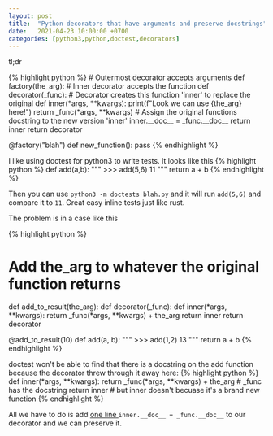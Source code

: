 ```yaml
---
layout: post
title:  "Python decorators that have arguments and preserve docstrings"
date:   2021-04-23 10:00:00 +0700
categories: [python3,python,doctest,decorators]
---
```

tl;dr
<div id="important_line"></div>
{% highlight python %}
# Outermost decorator accepts arguments
def factory(the_arg): 
    # Inner decorator accepts the function
    def decorator(_func): 
        # Decorator creates this function 'inner' to replace the original
        def inner(*args, **kwargs): 
            print(f"Look we can use {the_arg} here!")
            return _func(*args, **kwargs)
        # Assign the original functions docstring to the new version 'inner'
        inner.__doc__ = _func.__doc__ 
        return inner
    return decorator

@factory("blah")
def new_function():
    pass
{% endhighlight  %}

I like using doctest for python3 to write tests. It looks like this
{% highlight python %}
def add(a,b):
    """
    >>> add(5,6)
    11
    """
    return a + b
{% endhighlight  %}

Then you can use `python3 -m doctests blah.py`
and it will run `add(5,6)` and compare it to `11`. Great easy inline tests just like rust.

The problem is in a case like this

{% highlight python %}
# Add the_arg to whatever the original function returns
def add_to_result(the_arg):
    def decorator(_func):
        def inner(*args, **kwargs):
            return _func(*args, **kwargs) + the_arg
        return inner
    return decorator

@add_to_result(10)
def add(a, b):
    """
    >>> add(1,2)
    13
    """
    return a + b
{% endhighlight  %}

doctest won't be able to find that there is a docstring on the add function because the decorator threw through it away here:
{% highlight python %}
def inner(*args, **kwargs): 
    return _func(*args, **kwargs) + the_arg # _func has the docstring
return inner # but inner doesn't becuase it's a brand new function
{% endhighlight  %}

All we have to do is add [one line ](#important_line)
`inner.__doc__ = _func.__doc__`
to our decorator and we can preserve it. 